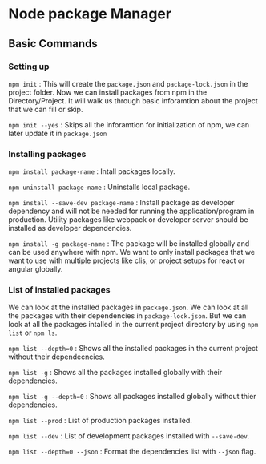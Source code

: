 # Node package Manager

## Basic Commands

### Setting up

`npm init` : This will create the `package.json` and `package-lock.json` in the project folder. Now we can install packages from npm in the Directory/Project. It will walk us through basic inforamtion about the project that we can fill or skip.

`npm init --yes` : Skips all the inforamtion for initialization of npm, we can later update it in `package.json`

### Installing packages

`npm install package-name` : Intall packages locally.

`npm uninstall package-name` : Uninstalls local package.

`npm install --save-dev package-name` : Install package as developer dependency and will not be needed for running the application/program in production. Utility packages like webpack or developer server should be installed as developer dependencies.

`npm install -g package-name` : The package will be installed globally and can be used anywhere with npm. We want to only install packages that we want to use with multiple projects like clis, or project setups for react or angular globally.

### List of installed packages

We can look at the installed packages in `package.json`. We can look at all the packages with their dependencies in `package-lock.json`. But we can look at all the packages intalled in the current project directory by using `npm list` or `npm ls`.

`npm list --depth=0` : Shows all the installed packages in the current project without their dependecncies.

`npm list -g` : Shows all the packages installed globally with their dependencies.

`npm list -g --depth=0` : Shows all packages installed globally without thier dependencies.

`npm list --prod` : List of production packages installed.

`npm list --dev` : List of development packages installed with `--save-dev`.

`npm list --depth=0 --json` : Format the dependencies list with `--json` flag.
